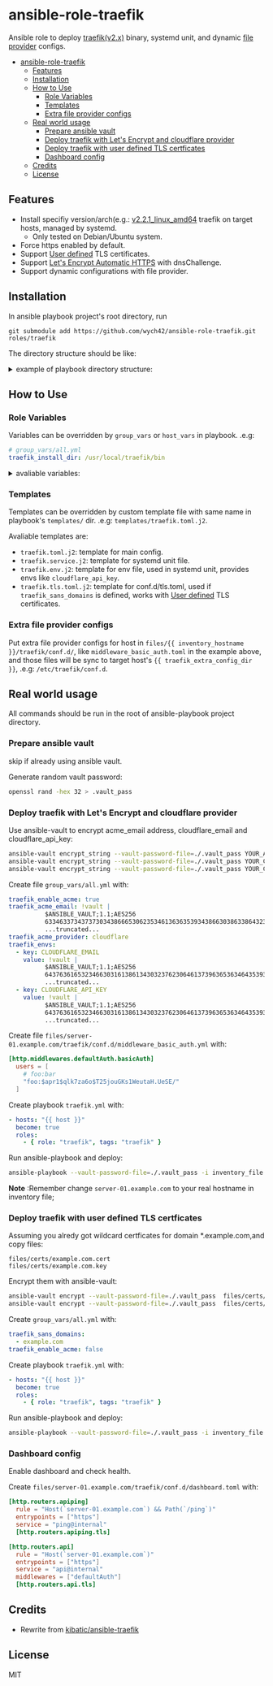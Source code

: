 # ansible-role-traefik

Ansible role to deploy [traefik(v2.x)](https://docs.traefik.io/) binary, systemd unit, and dynamic [file provider](https://docs.traefik.io/providers/file/) configs.

- [ansible-role-traefik](#ansible-role-traefik)
  - [Features](#features)
  - [Installation](#installation)
  - [How to Use](#how-to-use)
    - [Role Variables](#role-variables)
    - [Templates](#templates)
    - [Extra file provider configs](#extra-file-provider-configs)
  - [Real world usage](#real-world-usage)
    - [Prepare ansible vault](#prepare-ansible-vault)
    - [Deploy traefik with Let's Encrypt and cloudflare provider](#deploy-traefik-with-lets-encrypt-and-cloudflare-provider)
    - [Deploy traefik with user defined TLS certficates](#deploy-traefik-with-user-defined-tls-certficates)
    - [Dashboard config](#dashboard-config)
  - [Credits](#credits)
  - [License](#license)

## Features
- Install specifiy version/arch(e.g.: [v2.2.1_linux_amd64](https://github.com/containous/traefik/releases) traefik on target hosts, managed by systemd.
  - Only tested on Debian/Ubuntu system.
- Force https enabled by default.
- Support [User defined](https://docs.traefik.io/https/tls/#user-defined) TLS certificates.
- Support [Let's Encrypt Automatic HTTPS](https://docs.traefik.io/https/acme/#lets-encrypt) with dnsChallenge.
- Support dynamic configurations with file provider. 

## Installation

In ansible playbook project's root directory, run 

`git submodule add https://github.com/wych42/ansible-role-traefik.git roles/traefik`

The directory structure should be like: 
<details>
  <summary>example of playbook directory structure:</summary>

```
ansible-playbook
├── files
│   ├── certs
│   │   ├── example.com.cert
│   │   └── example.com.key
│   ├── server-01.example.com
│   │   └── traefik
│   │       └── conf.d
│   │           ├── middleware_basic_auth.toml
│   │           └── ...
├── group_vars
├── host_vars
├── inventory
└── roles
    ...
    ├── traefik <-- this repo
    ...
```
</details>

## How to Use

### Role Variables

Variables can be overridden by `group_vars` or `host_vars` in playbook. .e.g:

``` yml
# group_vars/all.yml
traefik_install_dir: /usr/local/traefik/bin
```

<details>
  <summary>avaliable variables:</summary>

```yml
traefik_install_dir: /usr/local/bin
traefik_bin_file: "{{ traefik_install_dir }}/traefik"

traefik_install_version: 2.2.1
traefik_install_arch: linux_amd64
traefik_binary_url: https://github.com/containous/traefik/releases/download/v{{ traefik_install_version }}/traefik_v{{ traefik_install_version }}_{{ traefik_install_arch }}.tar.gz
traefik_checksum: sha256:04139683e0cd6fc4e98eae9d469490d1a85074a0d810f640296f81991763657c

traefik_config_dir: /etc/traefik
traefik_extra_config_dir: "{{ traefik_config_dir }}/conf.d/"
traefik_config_file: "{{ traefik_config_dir }}/config.toml"
traefik_acme_file: "{{ traefik_config_dir }}/acme.json"
traefik_env_file: "{{ traefik_config_dir }}/env"
traefik_cert_dir: "{{ traefik_config_dir }}/ssl"
traefik_log_dir: "/var/log/traefik"
traefik_systemd_unit_file: /etc/systemd/system/traefik.service

traefik_config_template: traefik.toml
traefik_config_tls_template: traefik.tls.toml
traefik_systemd_unit_template: traefik.service
traefik_env_template: traefik.env

traefik_enable_docker_provider: true
traefik_enable_force_https: true
traefik_enable_acme: true
traefik_acme_ca_server: https://acme-v02.api.letsencrypt.org/directorye
traefik_sans_domains: #optional
  - example.com 
```
</details>

### Templates

Templates can be overridden by custom template file with same name in playbook's `templates/` dir. .e.g: `templates/traefik.toml.j2`.

Avaliable templates are:

- `traefik.toml.j2`: template for main config.
- `traefik.service.j2`: template for systemd unit file.
- `traefik.env.j2`: template for env file, used in systemd unit, provides envs like `cloudflare_api_key`.
- `traefik.tls.toml.j2`: template for conf.d/tls.toml, used if `traefik_sans_domains` is defined, works with [User defined](https://docs.traefik.io/https/tls/#user-defined) TLS certificates.


### Extra file provider configs

Put extra file provider configs for host in `files/{{ inventory_hostname }}/traefik/conf.d/`, like `middleware_basic_auth.toml` in the example above, and those files will be sync to target host's  `{{ traefik_extra_config_dir }}`, .e.g: `/etc/traefik/conf.d`.


## Real world usage

All commands should be run in the root of ansible-playbook project directory.

### Prepare ansible vault

skip if already using ansible vault.

Generate random vault password:

```bash
openssl rand -hex 32 > .vault_pass
```

### Deploy traefik with Let's Encrypt and cloudflare provider

Use ansible-vault to encrypt acme_email address, cloudflare_email and cloudflare_api_key:

```bash
ansible-vault encrypt_string --vault-password-file=./.vault_pass YOUR_ACME_EMAIL
ansible-vault encrypt_string --vault-password-file=./.vault_pass YOUR_CLOUDFLARE_EMAIL
ansible-vault encrypt_string --vault-password-file=./.vault_pass YOUR_CLOUDFLARE_API_KEY
```

Create file `group_vars/all.yml` with:
```yml
traefik_enable_acme: true
traefik_acme_email: !vault |
          $ANSIBLE_VAULT;1.1;AES256
          63346337343737303438666530623534613636353934386630386338643230346237616338366164
          ...truncated...
traefik_acme_provider: cloudflare
traefik_envs:
  - key: CLOUDFLARE_EMAIL
    value: !vault |
          $ANSIBLE_VAULT;1.1;AES256
          64376361653234663031613861343032376230646137396365363464353933366530383530376634
          ...truncated...
  - key: CLOUDFLARE_API_KEY
    value: !vault |
          $ANSIBLE_VAULT;1.1;AES256
          64376361653234663031613861343032376230646137396365363464353933366530383530376634
          ...truncated...
```

Create file `files/server-01.example.com/traefik/conf.d/middleware_basic_auth.yml` with:

```toml
[http.middlewares.defaultAuth.basicAuth]
  users = [
    # foo:bar
    "foo:$apr1$qlk7za6o$T25jouGKs1WeutaH.UeSE/"
  ]
```

Create playbook `traefik.yml` with:
```yml
- hosts: "{{ host }}"
  become: true
  roles:
    - { role: "traefik", tags: "traefik" }
```

Run ansible-playbook and deploy:
```bash
ansible-playbook --vault-password-file=./.vault_pass -i inventory_file --extra-vars "host=server-01.example.com" traefik.yml
```

**Note** :Remember change `server-01.example.com` to your real hostname in inventory file; 

### Deploy traefik with user defined TLS certficates 

Assuming you alredy got wildcard certficates for domain *.example.com,and copy files:
```
files/certs/example.com.cert
files/certs/example.com.key
```

Encrypt them with ansible-vault:
```bash
ansible-vault encrypt --vault-password-file=./.vault_pass  files/certs/example.com.cert
ansible-vault encrypt --vault-password-file=./.vault_pass  files/certs/example.com.key
```

Create `group_vars/all.yml` with:
```yml
traefik_sans_domains:
  - example.com
traefik_enable_acme: false
```

Create playbook `traefik.yml` with:
```yml
- hosts: "{{ host }}"
  become: true
  roles:
    - { role: "traefik", tags: "traefik" }
```

Run ansible-playbook and deploy:
```bash
ansible-playbook --vault-password-file=./.vault_pass -i inventory_file --extra-vars "host=server-01.example.com" traefik.yml
```

### Dashboard config

Enable dashboard and check health.

Create `files/server-01.example.com/traefik/conf.d/dashboard.toml`  with:
```toml
[http.routers.apiping]
  rule = "Host(`server-01.example.com`) && Path(`/ping`)"
  entrypoints = ["https"]
  service = "ping@internal"
  [http.routers.apiping.tls]

[http.routers.api]
  rule = "Host(`server-01.example.com`)"
  entrypoints = ["https"]
  service = "api@internal"
  middlewares = ["defaultAuth"]
  [http.routers.api.tls]
```

## Credits

- Rewrite from [kibatic/ansible-traefik](https://github.com/kibatic/ansible-traefik)

## License

MIT